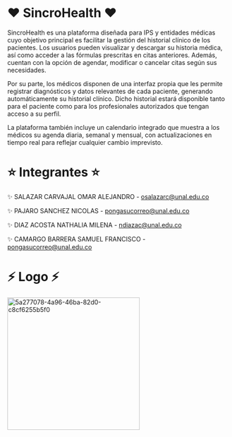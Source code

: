 #  ❤️ SincroHealth ❤️

SincroHealth es una plataforma diseñada para IPS y entidades médicas cuyo objetivo principal es facilitar la gestión del historial clínico de los pacientes. Los usuarios pueden visualizar y descargar su historia médica, así como acceder a las fórmulas prescritas en citas anteriores. Además, cuentan con la opción de agendar, modificar o cancelar citas según sus necesidades.

Por su parte, los médicos disponen de una interfaz propia que les permite registrar diagnósticos y datos relevantes de cada paciente, generando automáticamente su historial clínico. Dicho historial estará disponible tanto para el paciente como para los profesionales autorizados que tengan acceso a su perfil.

La plataforma también incluye un calendario integrado que muestra a los médicos su agenda diaria, semanal y mensual, con actualizaciones en tiempo real para reflejar cualquier cambio imprevisto.

# ⭐ Integrantes ⭐
✨ SALAZAR CARVAJAL OMAR ALEJANDRO - osalazarc@unal.edu.co

✨ PAJARO SANCHEZ NICOLAS - pongasucorreo@unal.edu.co 

✨ DIAZ ACOSTA NATHALIA MILENA - ndiazac@unal.edu.co  

✨ CAMARGO BARRERA SAMUEL FRANCISCO - pongasucorreo@unal.edu.co

# ⚡ Logo ⚡
<a href="https://ibb.co/JWtLFswv">
  <img src="https://i.ibb.co/JWtLFswv/5a277078-4a96-46ba-82d0-c8cf6255b5f0.png" 
       alt="5a277078-4a96-46ba-82d0-c8cf6255b5f0" 
       width="300" height="300">
</a>

